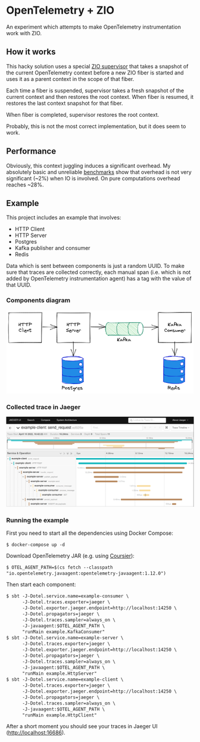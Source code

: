 # OpenTelemetry + ZIO

An experiment which attempts to make OpenTelemetry instrumentation work with ZIO.

## How it works

This hacky solution uses a special [ZIO supervisor](src/main/scala/zio/OpenTelemetrySupervisor.scala) that takes a
snapshot of the current OpenTelemetry context before a new ZIO fiber is started and uses it as a parent context in the
scope of that fiber.

Each time a fiber is suspended, supervisor takes a fresh snapshot of the current context and then restores the root
context. When fiber is resumed, it restores the last context snapshot for that fiber.

When fiber is completed, supervisor restores the root context.

Probably, this is not the most correct implementation, but it does seem to work.

## Performance

Obviously, this context juggling induces a significant overhead. My absolutely basic and
unreliable [benchmarks](docs/BENCHMARKS.md) show that overhead is not very significant (~2%) when IO is involved. On
pure computations overhead reaches ~28%.

## Example

This project includes an example that involves:

* HTTP Client
* HTTP Server
* Postgres
* Kafka publisher and consumer
* Redis

Data which is sent between components is just a random UUID. To make sure that traces are collected correctly, each
manual span (i.e. which is not added by OpenTelemetry instrumentation agent) has a tag with the value of that UUID.

### Components diagram

![Diagram](docs/diagram.png)

### Collected trace in Jaeger

![Trace](docs/trace.png)

### Running the example

First you need to start all the dependencies using Docker Compose:

```shell
$ docker-compose up -d
```

Download OpenTelemetry JAR (e.g. using [Coursier](https://get-coursier.io)):

```shell
$ OTEL_AGENT_PATH=$(cs fetch --classpath "io.opentelemetry.javaagent:opentelemetry-javaagent:1.12.0")
```

Then start each component:

```shell
$ sbt -J-Dotel.service.name=example-consumer \
      -J-Dotel.traces.exporter=jaeger \
      -J-Dotel.exporter.jaeger.endpoint=http://localhost:14250 \
      -J-Dotel.propagators=jaeger \
      -J-Dotel.traces.sampler=always_on \
      -J-javaagent:$OTEL_AGENT_PATH \
      "runMain example.KafkaConsumer"
$ sbt -J-Dotel.service.name=example-server \
      -J-Dotel.traces.exporter=jaeger \
      -J-Dotel.exporter.jaeger.endpoint=http://localhost:14250 \
      -J-Dotel.propagators=jaeger \
      -J-Dotel.traces.sampler=always_on \
      -J-javaagent:$OTEL_AGENT_PATH \
      "runMain example.HttpServer"
$ sbt -J-Dotel.service.name=example-client \
      -J-Dotel.traces.exporter=jaeger \
      -J-Dotel.exporter.jaeger.endpoint=http://localhost:14250 \
      -J-Dotel.propagators=jaeger \
      -J-Dotel.traces.sampler=always_on \
      -J-javaagent:$OTEL_AGENT_PATH \
      "runMain example.HttpClient"
```

After a short moment you should see your traces in Jaeger UI ([http://localhost:16686](http://localhost:16686)).